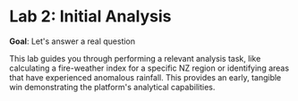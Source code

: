 # Lab 2: Initial Analysis

**Goal**: Let's answer a real question

This lab guides you through performing a relevant analysis task, like calculating a fire-weather index for a specific NZ region or identifying areas that have experienced anomalous rainfall. This provides an early, tangible win demonstrating the platform's analytical capabilities.
